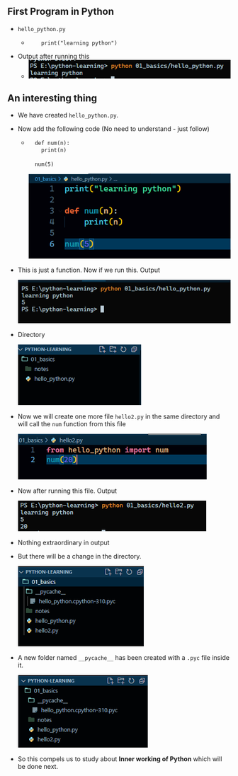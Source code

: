 ## First Program in Python

- `hello_python.py`
  - ```
        print("learning python")
    ```
- Output after running this
  - ![hello python output](image-1.png)

## An interesting thing

- We have created `hello_python.py`.
- Now add the following code (No need to understand - just follow)

  - ```
      def num(n):
        print(n)

      num(5)
    ```

    ![hellopython](image-2.png)

- This is just a function. Now if we run this. Output

  ![Alt text](image-3.png)

- Directory

  ![Alt text](image-4.png)

- Now we will create one more file `hello2.py` in the same directory and will call the `num` function from this file

  ![Alt text](image-5.png)

- Now after running this file. Output

  ![Alt text](image-6.png)

- Nothing extraordinary in output
- But there will be a change in the directory.

  ![Alt text](image-7.png)

- A new folder named `__pycache__` has been created with a `.pyc` file inside it.

  ![Alt text](image-8.png)

- So this compels us to study about **Inner working of Python** which will be done next.
